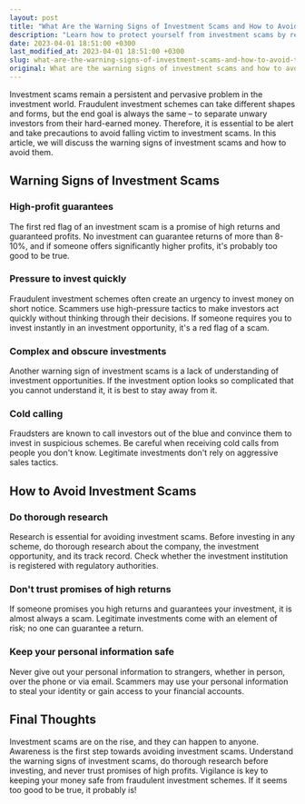 ```yaml
---
layout: post
title: "What Are the Warning Signs of Investment Scams and How to Avoid Them?"
description: "Learn how to protect yourself from investment scams by recognizing the warning signs and taking necessary precautions"
date: 2023-04-01 18:51:00 +0300
last_modified_at: 2023-04-01 18:51:00 +0300
slug: what-are-the-warning-signs-of-investment-scams-and-how-to-avoid-them
original: What are the warning signs of investment scams and how to avoid them?
---
```

Investment scams remain a persistent and pervasive problem in the investment world. Fraudulent investment schemes can take different shapes and forms, but the end goal is always the same – to separate unwary investors from their hard-earned money. Therefore, it is essential to be alert and take precautions to avoid falling victim to investment scams. In this article, we will discuss the warning signs of investment scams and how to avoid them.

## Warning Signs of Investment Scams

### High-profit guarantees

The first red flag of an investment scam is a promise of high returns and guaranteed profits. No investment can guarantee returns of more than 8-10%, and if someone offers significantly higher profits, it's probably too good to be true.

### Pressure to invest quickly

Fraudulent investment schemes often create an urgency to invest money on short notice. Scammers use high-pressure tactics to make investors act quickly without thinking through their decisions. If someone requires you to invest instantly in an investment opportunity, it's a red flag of a scam.

### Complex and obscure investments

Another warning sign of investment scams is a lack of understanding of investment opportunities. If the investment option looks so complicated that you cannot understand it, it is best to stay away from it.

### Cold calling

Fraudsters are known to call investors out of the blue and convince them to invest in suspicious schemes. Be careful when receiving cold calls from people you don't know. Legitimate investments don't rely on aggressive sales tactics.

## How to Avoid Investment Scams

### Do thorough research

Research is essential for avoiding investment scams. Before investing in any scheme, do thorough research about the company, the investment opportunity, and its track record. Check whether the investment institution is registered with regulatory authorities.

### Don't trust promises of high returns

If someone promises you high returns and guarantees your investment, it is almost always a scam. Legitimate investments come with an element of risk; no one can guarantee a return.

### Keep your personal information safe

Never give out your personal information to strangers, whether in person, over the phone or via email. Scammers may use your personal information to steal your identity or gain access to your financial accounts.

## Final Thoughts

Investment scams are on the rise, and they can happen to anyone. Awareness is the first step towards avoiding investment scams. Understand the warning signs of investment scams, do thorough research before investing, and never trust promises of high profits. Vigilance is key to keeping your money safe from fraudulent investment schemes. If it seems too good to be true, it probably is!